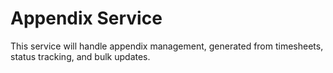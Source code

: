 # Appendix Service

This service will handle appendix management, generated from timesheets, status tracking, and bulk updates. 
